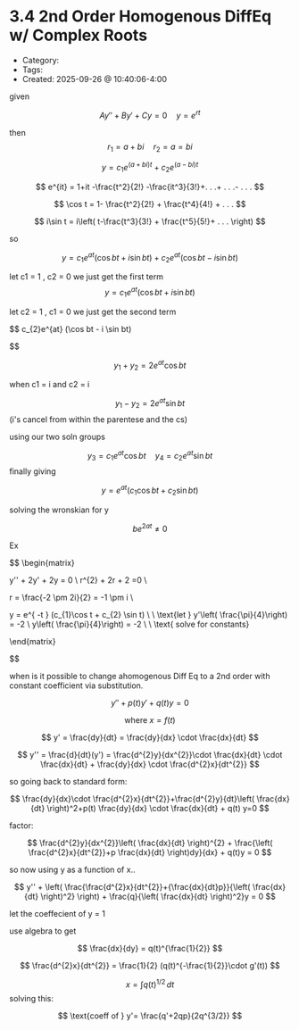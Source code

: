 3.4 2nd Order Homogenous DiffEq w/ Complex Roots
=====
- Category: 
- Tags: 
- Created: 2025-09-26 @ 10:40:06-4:00


given

$$
Ay'' + By' + Cy = 0 \quad y = e^{rt}
$$

then
$$
r_{1} = a+bi \quad r_{2} = a=bi
$$

$$
y = c_{1}e^{(a+bi)t} + c_{2} e^{(a-bi)t}
$$

$$
e^{it} = 1+it -\frac{t^2}{2!} -\frac{it^3}{3!}+. . .+ . . .- . . .
$$

$$
\cos t = 1- \frac{t^2}{2!} + \frac{t^4}{4!} + . . .
$$

$$
i\sin t = i\left( t-\frac{t^3}{3!} + \frac{t^5}{5!}+ . . . \right)
$$

so 

$$
y = c_{1}e^{at} (\cos bt + i\sin bt ) + c_{2}e^{at} (\cos bt - i \sin bt)
$$

let c1 = 1 , c2 = 0
we just get the first term
$$
y = c_{1}e^{at} (\cos bt + i\sin bt ) 
$$

let c2 = 1 , c1 = 0
we just get the second term 

$$
c_{2}e^{at} (\cos bt - i \sin bt)

$$

$$
y_{1} + y_{2} = 2e^{at} \cos bt
$$

when c1 = i  and c2 = i 

$$
y_{1} - y_{2} = 2e^{at} \sin bt
$$
(i's cancel from within the parentese and the cs)

using our two soln groups

$$
y_{3} = c_{1}e^{at } \cos bt \quad y_{4} = c_{2} e^{at} \sin bt
$$
finally giving

$$
y = e^{at }(c_{1}\cos bt + c_{2} \sin bt)
$$

solving the wronskian for y


$$
be^{ 2at } \neq 0 
$$


Ex

$$
\begin{matrix}

y'' + 2y' + 2y = 0  \\
r^{2} + 2r + 2 =0  \\

r = \frac{-2 \pm 2i}{2} = -1 \pm i \\

 y = e^{ -t } (c_{1}\cos t + c_{2} \sin t) \\ \\
\text{let } y'\left( \frac{\pi}{4}\right) = -2  \\
y\left( \frac{\pi}{4}\right) = -2  \\ \\
\text{ solve for constants}

\end{matrix}

$$



when is it possible to change  ahomogenous Diff Eq to a 2nd order with constant coefficient via substitution. 


$$
y'' + p(t)y' + q(t)y = 0
$$

$$
\text{where } x=f(t) 
$$


$$
y' = \frac{dy}{dt} = \frac{dy}{dx} \cdot \frac{dx}{dt}
$$

$$
y'' = \frac{d}{dt}(y') = \frac{d^{2}y}{dx^{2}}\cdot \frac{dx}{dt} \cdot \frac{dx}{dt} + \frac{dy}{dx} \cdot \frac{d^{2}x}{dt^{2}}
$$

so going back to standard form:

$$
\frac{dy}{dx}\cdot \frac{d^{2}x}{dt^{2}}+\frac{d^{2}y}{dt}\left( \frac{dx}{dt} \right)^2+p(t)  \frac{dy}{dx} \cdot \frac{dx}{dt} + q(t) y=0
$$

factor:

$$
\frac{d^{2}y}{dx^{2}}\left( \frac{dx}{dt} \right)^{2} + \frac{\left( \frac{d^{2}x}{dt^{2}}+p \frac{dx}{dt} \right)dy}{dx} + q(t)y = 0
$$

so now using y as a function of x..

$$
y'' + \left( \frac{\frac{d^{2}x}{dt^{2}}+{\frac{dx}{dt}p}}{\left( \frac{dx}{dt} \right)^2} \right) + \frac{q}{\left( \frac{dx}{dt} \right)^2}y = 0
$$

let the coeffecient of y = 1

use algebra to get

$$
\frac{dx}{dy} = q(t)^{\frac{1}{2}}
$$

$$
\frac{d^{2}x}{dt^{2}} = \frac{1}{2} (q(t)^{-\frac{1}{2}}\cdot g'(t))
$$

$$
x = \int q(t)^{1/2} \, dt
$$
solving this:

$$
\text{coeff of } y'= \frac{q'+2qp}{2q^{3/2}} 
$$



